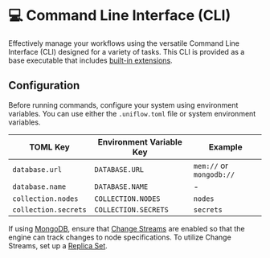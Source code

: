# 💻 Command Line Interface (CLI)

Effectively manage your workflows using the versatile Command Line Interface (CLI) designed for a variety of tasks. This CLI is provided as a base executable that includes [built-in extensions](../ext/README.md).

## Configuration

Before running commands, configure your system using environment variables. You can use either the `.uniflow.toml` file or system environment variables.

| TOML Key              | Environment Variable Key  | Example                    |
|-----------------------|----------------------------|----------------------------|
| `database.url`        | `DATABASE.URL`             | `mem://` or `mongodb://`   |
| `database.name`       | `DATABASE.NAME`            | -                          |
| `collection.nodes`    | `COLLECTION.NODES`         | `nodes`                    |
| `collection.secrets`  | `COLLECTION.SECRETS`       | `secrets`                  |

If using [MongoDB](https://www.mongodb.com/), ensure that [Change Streams](https://www.mongodb.com/docs/manual/changeStreams/) are enabled so that the engine can track changes to node specifications. To utilize Change Streams, set up a [Replica Set](https://www.mongodb.com/docs/manual/replication/#std-label-replication).
